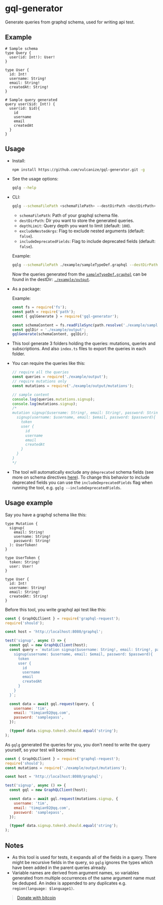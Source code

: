 # gql-generator

Generate queries from graphql schema, used for writing api test.

## Example

```gql
# Sample schema
type Query {
  user(id: Int!): User!
}

type User {
  id: Int!
  username: String!
  email: String!
  createdAt: String!
}
```

```gql
# Sample query generated
query user($id: Int!) {
  user(id: $id){
    id
    username
    email
    createdAt
  }
}
```

## Usage

* Install:

  ```bash
  npm install https://github.com/vulcanize/gql-generator.git -g
  ```

* See the usage options:

  ```bash
  gqlg --help
  ```

* CLI:

  ```bash
  gqlg --schemaFilePath <schemaFilePath> --destDirPath <destDirPath> --depthLimit [depthLimit] --includeDeprecatedFields [includeDeprecatedFields]
  ```

  * `schemaFilePath`: Path of your graphql schema file.
  * `destDirPath`: Dir you want to store the generated queries.
  * `depthLimit`: Query depth you want to limit (default: `100`).
  * `excludeNestedArgs`: Flag to exclude nested arguments (default: `false`).
  * `includeDeprecatedFields`: Flag to include deprecated fields (default: `false`).

  Example:

  ```bash
  gqlg --schemaFilePath ./example/sampleTypeDef.graphql --destDirPath ./example/output --depthLimit 5
  ```

  Now the queries generated from the [`sampleTypeDef.graphql`](./example/sampleTypeDef.graphql) can be found in the destDir: [`./example/output`](./example/output).

* As a package:

  Example:

  ```js
  const fs = require('fs');
  const path = require('path');
  const { gqlGenerate } = require('gql-generator');

  const schemaContent = fs.readFileSync(path.resolve('./example/sampleTypeDef.graphql'), 'utf-8');
  const gqlDir = './example/output';
  gqlGenerate(schemaContent, gqlDir);
  ```

* This tool generate 3 folders holding the queries: mutations, queries and subscriptions. And also `index.ts` files to export the queries in each folder.

* You can require the queries like this:

  ```js
  // require all the queries
  const queries = require('./example/output');
  // require mutations only
  const mutations = require('./example/output/mutations');

  // sample content
  console.log(queries.mutations.signup);
  console.log(mutations.signup);
  /*
  mutation signup($username: String!, email: String!, password: String!){
    signup(username: $username, email: $email, password: $password){
      token
      user {
        id
        username
        email
        createdAt
      }
    }
  }
  */

  ```

* The tool will automatically exclude any `@deprecated` schema fields (see more on schema directives [here](https://www.apollographql.com/docs/graphql-tools/schema-directives)). To change this behavior to include deprecated fields you can use the `includeDeprecatedFields` flag when running the tool, e.g. `gqlg --includeDeprecatedFields`.

## Usage example

Say you have a graphql schema like this:

```gql
type Mutation {
  signup(
    email: String!
    username: String!
    password: String!
  ): UserToken!
}

type UserToken {
  token: String!
  user: User!
}

type User {
  id: Int!
  username: String!
  email: String!
  createdAt: String!
}
```

Before this tool, you write graphql api test like this:

```js
const { GraphQLClient } = require('graphql-request');
require('should');

const host = 'http://localhost:8080/graphql';

test('signup', async () => {
  const gql = new GraphQLClient(host);
  const query = `mutation signup($username: String!, email: String!, password: String!){
    signup(username: $username, email: $email, password: $password){
      token
      user {
        id
        username
        email
        createdAt
      }
    }
  }`;

  const data = await gql.request(query, {
    username: 'tim',
    email: 'timqian92@qq.com',
    password: 'samplepass',
  });

  (typeof data.signup.token).should.equal('string');
);
```

As `gqlg` generated the queries for you, you don't need to write the query yourself, so your test will becomes:

```js
const { GraphQLClient } = require('graphql-request');
require('should');
const mutations = require('./example/output/mutations');

const host = 'http://localhost:8080/graphql';

test('signup', async () => {
  const gql = new GraphQLClient(host);

  const data = await gql.request(mutations.signup, {
    username: 'tim',
    email: 'timqian92@qq.com',
    password: 'samplepass',
  });

  (typeof data.signup.token).should.equal('string');
);
```

## Notes

* As this tool is used for tests, it expands all of the fields in a query. There might be recursive fields in the query, so `gqlg` ignores the types which have been added in the parent queries already.
* Variable names are derived from argument names, so variables generated from multiple occurrences of the same argument name must be deduped. An index is appended to any duplicates e.g. `region(language: $language1)`.

> [Donate with bitcoin](https://getcryptoo.github.io/)
